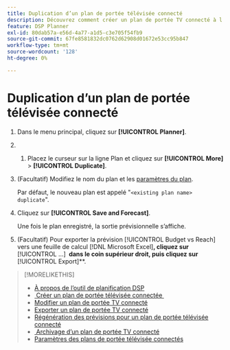 ```yaml
---
title: Duplication d’un plan de portée télévisée connecté
description: Découvrez comment créer un plan de portée TV connecté à l’aide des paramètres d’un plan existant.
feature: DSP Planner
exl-id: 80dab57a-e56d-4a77-a1d5-c3e705f54fb9
source-git-commit: 67fe8581832dc0762d62908d01672e53cc95b847
workflow-type: tm+mt
source-wordcount: '128'
ht-degree: 0%

---
```


# Duplication d’un plan de portée télévisée connecté

1. Dans le menu principal, cliquez sur **[!UICONTROL Planner]**.

1. &#x200B;
   1. Placez le curseur sur la ligne Plan et cliquez sur **[!UICONTROL More]** > **[!UICONTROL Duplicate]**.

1. (Facultatif) Modifiez le nom du plan et les [paramètres du plan](planner-settings.md).

   Par défaut, le nouveau plan est appelé &quot;`<existing plan name> duplicate`&quot;.

1. Cliquez sur **[!UICONTROL Save and Forecast]**.

   Une fois le plan enregistré, la sortie prévisionnelle s’affiche.

1. (Facultatif) Pour exporter la prévision [!UICONTROL Budget vs Reach] vers une feuille de calcul [!DNL Microsoft Excel]&#x200B;**, cliquez sur &#x200B;** [!UICONTROL ...] **&#x200B; dans le coin supérieur droit, puis cliquez sur &#x200B;** [!UICONTROL Export]**.

>[!MORELIKETHIS]
>
>* [À propos de l’outil de planification DSP](planner-about.md)
>* [&#x200B; Créer un plan de portée télévisée connectée &#x200B;](planner-create.md)
>* [Modifier un plan de portée TV connecté](planner-edit.md)
>* [Exporter un plan de portée TV connecté](planner-export.md)
>* [Régénération des prévisions pour un plan de portée télévisée connecté](planner-forecast.md)
>* [&#x200B; Archivage d’un plan de portée TV connecté](planner-archive.md)
>* [Paramètres des plans de portée télévisée connectés](planner-settings.md)

